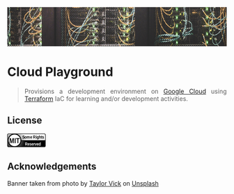 <div align="center">
    <img src="https://github.com/benweston/cloud-playground/blob/main/img/banner-image.png" alt="Server Racks" width="900" height="90" />
</div>

# Cloud Playground

<div align="justify">

> Provisions a development environment on [Google Cloud](https://cloud.google.com/?hl=en) using [Terraform](https://www.terraform.io/) IaC for learning and/or development activities.   

</div>

## License

<div align="left">
    <p align="left">
        <a href="https://github.com/benweston/cloud-playground/blob/main/LICENSE">
            <img src="https://github.com/benweston/cloud-playground/blob/main/assets/license-icon-mit.png" width="88" height="31" alt="license-icon-mit" />
        </a>
    </p>
</div>

## Acknowledgements

<div align="left">
    Banner taken from photo by <a href="https://unsplash.com/@tvick?utm_content=creditCopyText&utm_medium=referral&utm_source=unsplash">Taylor Vick</a> on
    <a href="https://unsplash.com/photos/cable-network-M5tzZtFCOfs?utm_content=creditCopyText&utm_medium=referral&utm_source=unsplash">Unsplash</a>
</div>
